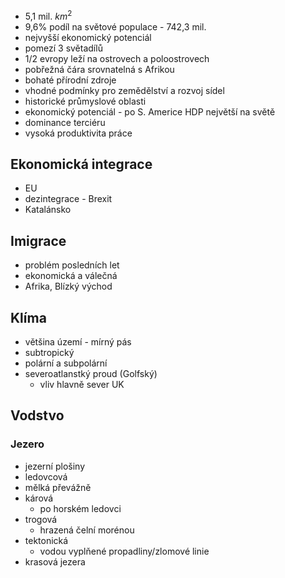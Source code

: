 - 5,1 mil. $km^2$
- 9,6% podíl na světové populace - 742,3 mil.
- nejvyšší ekonomický potenciál
- pomezí 3 světadílů
- 1/2 evropy leží na ostrovech a poloostrovech
- pobřežná čára srovnatelná s Afrikou
- bohaté přírodní zdroje
- vhodné podmínky pro zemědělství a rozvoj sídel
- historické průmyslové oblasti
- ekonomický potenciál - po S. Americe HDP největší na světě
- dominance terciéru
- vysoká produktivita práce
## Ekonomická integrace
- EU
- dezintegrace - Brexit
- Katalánsko
## Imigrace
- problém posledních let
- ekonomická a válečná
- Afrika, Blízký východ
## Klíma
- většina území - mírný pás
- subtropický
- polární a subpolární
- severoatlanstký proud (Golfský)
	- vliv hlavně sever UK
## Vodstvo
### Jezero
- jezerní plošiny
- ledovcová
- mělká převážně
- kárová
	- po horském ledovci
- trogová
	- hrazená čelní morénou
- tektonická
	- vodou vyplňené propadliny/zlomové linie
- krasová jezera
